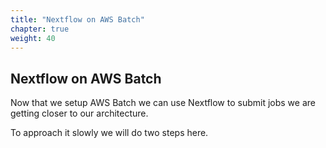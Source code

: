 ```yaml
---
title: "Nextflow on AWS Batch"
chapter: true
weight: 40
---
```


## Nextflow on AWS Batch

Now that we setup AWS Batch we can use Nextflow to submit jobs we are getting closer to our architecture.

To approach it slowly we will do two steps here.
